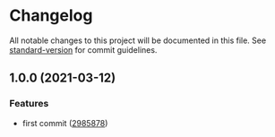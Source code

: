 # Changelog

All notable changes to this project will be documented in this file. See [standard-version](https://github.com/conventional-changelog/standard-version) for commit guidelines.

## 1.0.0 (2021-03-12)


### Features

* first commit ([2985878](https://github.com/antoniopacheco/private-github-package/commit/29858780d8495366a325db17e711dd8979aadabf))
